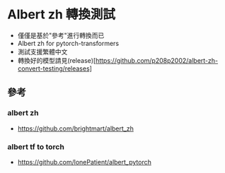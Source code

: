 
# Albert zh 轉換測試
- 僅僅是基於"參考"進行轉換而已
- Albert zh for pytorch-transformers
- 測試支援繁體中文
- 轉換好的模型請見(release)[https://github.com/p208p2002/albert-zh-convert-testing/releases]

## 參考
### albert zh
- https://github.com/brightmart/albert_zh
### albert tf to torch
- https://github.com/lonePatient/albert_pytorch
